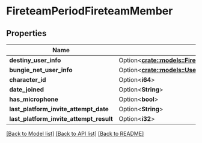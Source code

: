 # FireteamPeriodFireteamMember

## Properties

Name | Type | Description | Notes
------------ | ------------- | ------------- | -------------
**destiny_user_info** | Option<[**crate::models::FireteamPeriodFireteamUserInfoCard**](Fireteam.FireteamUserInfoCard.md)> |  | [optional]
**bungie_net_user_info** | Option<[**crate::models::UserPeriodUserInfoCard**](User.UserInfoCard.md)> |  | [optional]
**character_id** | Option<**i64**> |  | [optional]
**date_joined** | Option<**String**> |  | [optional]
**has_microphone** | Option<**bool**> |  | [optional]
**last_platform_invite_attempt_date** | Option<**String**> |  | [optional]
**last_platform_invite_attempt_result** | Option<**i32**> |  | [optional]

[[Back to Model list]](../README.md#documentation-for-models) [[Back to API list]](../README.md#documentation-for-api-endpoints) [[Back to README]](../README.md)



